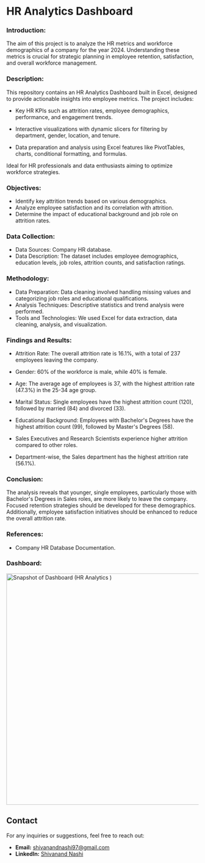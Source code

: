 # HR Analytics Dashboard

### Introduction: 
The aim of this project is to analyze the HR metrics and workforce demographics of a company for the year 2024. Understanding these metrics is crucial for strategic planning in employee retention, satisfaction, and overall workforce management.

### Description:
This repository contains an HR Analytics Dashboard built in Excel, designed to provide actionable insights into employee metrics. The project includes:

* Key HR KPIs such as attrition rates, employee demographics, performance, and engagement trends.

* Interactive visualizations with dynamic slicers for filtering by department, gender, location, and tenure.

* Data preparation and analysis using Excel features like PivotTables, charts, conditional formatting, and formulas.

Ideal for HR professionals and data enthusiasts aiming to optimize workforce strategies.

### Objectives:

*	Identify key attrition trends based on various demographics.
*	Analyze employee satisfaction and its correlation with attrition.
*	Determine the impact of educational background and job role on attrition rates.

### Data Collection:

* Data Sources: Company HR database.
* Data Description: The dataset includes employee demographics, education levels, job roles, attrition counts, and satisfaction ratings.

### Methodology:

* Data Preparation: Data cleaning involved handling missing values and categorizing job roles and educational qualifications.
* Analysis Techniques: Descriptive statistics and trend analysis were performed.
* Tools and Technologies: We used Excel for data extraction, data cleaning, analysis, and visualization.

### Findings and Results:
*	Attrition Rate: The overall attrition rate is 16.1%, with a total of 237 employees leaving the company.

*	Gender: 60% of the workforce is male, while 40% is female.
*	Age: The average age of employees is 37, with the highest attrition rate (47.3%) in the 25-34 age group.
*	Marital Status: Single employees have the highest attrition count (120), followed by married (84) and divorced (33).
*	Educational Background: Employees with Bachelor's Degrees have the highest attrition count (99), followed by Master's Degrees (58).

*	Sales Executives and Research Scientists experience higher attrition compared to other roles.
*	Department-wise, the Sales department has the highest attrition rate (56.1%).

### Conclusion: 
The analysis reveals that younger, single employees, particularly those with Bachelor's Degrees in Sales roles, are more likely to leave the company. Focused retention strategies should be developed for these demographics. Additionally, employee satisfaction initiatives should be enhanced to reduce the overall attrition rate.
### References:
*	Company HR Database Documentation.

### Dashboard:

<img width="606" alt="Snapshot of Dashboard (HR Analytics )" src="https://github.com/user-attachments/assets/f3d23bf7-66d2-4517-b1da-ea9c3e8b7483" />

## Contact

For any inquiries or suggestions, feel free to reach out:

- **Email:** [shivanandnashi97@gmail.com](mailto:shivanandnashi97@gmail.com)
- **LinkedIn:** [Shivanand Nashi](https://www.linkedin.com/in/shivanand-s-nashi-79579821a)

